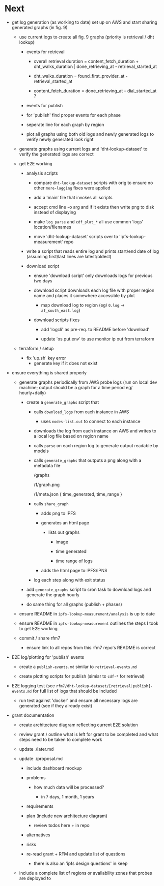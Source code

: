 # Next

* get log generation (as working to date) set up on AWS and start sharing generated graphs (in fig. 9)

  * use current logs to create all fig. 9 graphs (priority is retrieval / dht lookup)

    * events for retrieval

      * overall retrieval duration = content_fetch_duration + dht_walks_duration | done_retrieving_at - retrieval_started_at

      * dht_walks_duration = found_first_provider_at - retrieval_started_at

      * content_fetch_duration = done_retrieving_at - dial_started_at ?

    * events for publish

    * for 'publish' find proper events for each phase

    * seperate line for each graph by region

    * plot all graphs using both old logs and newly generated logs to verify newly generated look right

  * generate graphs using current logs and 'dht-lookup-dataset' to verify the generated logs are correct

  * get E2E working

    * analysis scripts

      * compare `dht-lookup-dataset` scripts with orig to ensure no other `more-logging` fixes were applied

      * add a 'main' file that invokes all scripts

      * accept cmd line -o arg and if it exists then write png to disk instead of displaying

      * make `log_parse` and `cdf_plot_*` all use common 'logs' location/filenames

      * move 'dht-lookup-dataset' scripts over to 'ipfs-lookup-measurement' repo

    * write a script that reads entire log and prints start/end date of log (assuming first/last lines are latest/oldest)

    * download script

      * ensure 'download script' only downloads logs for previous two days

      * download script downloads each log file with proper region name and places it somewhere accessible by plot
        * map download log to region (eg/ `0.log` -> `af_south_east.log`)

      * download scripts fixes

        * add 'logcli' as pre-req. to README before 'download'

        * update 'os.put.env' to use monitor ip out from terraform

  * terraform / setup
    * fix 'up.sh' key error
      * generate key if it does not exist

* ensure everything is shared properly

  * generate graphs periodically from AWS probe logs (run on local dev machine; output should be a graph for a time period eg/ hourly+daily)

    * create a `generate_graphs` script that

      * calls `download_logs` from each instance in AWS

        * uses `nodes-list.out` to connect to each instance

      * downloads the log from each instance on AWS and writes to a local log file based on region name

      * calls `parse` on each region log to generate output readable by models

      * calls `generate_graphs` that outputs a png along with a metadata file

        /graphs

          /1/graph.png

          /1/meta.json { time_generated, time_range }

      * calls `share_graph`

        * adds png to IPFS

        * generates an html page

          * lists out graphs

              * image

              * time generated

              * time range of logs

        * adds the html page to IPFS/IPNS

      * log each step along with exit status

    * add `generate_graphs` script to cron task to download logs and generate the graph hourly

    * do same thing for all graphs (publish + phases)


  * ensure README in `ipfs-lookup-measurement/analysis` is up to date

  * ensure README in `ipfs-lookup-measurement` outlines the steps I took to get E2E working

  * commit / share rfm7

    * ensure link to all repos from this rfm7 repo's README is correct

* E2E log/plotting for 'publish' events

  * create a `publish-events.md` similar to `retrieval-events.md`


  * create plotting scripts for publish (simiar to `cdf-*` for retrieval)


* E2E logging test (see `rfm7/dht-lookup-dataset/[retrieval|publish]-events.md` for full list of logs that should be included

  * run test against 'docker' and ensure all necessary logs are generated (see if they already exist)

* grant documentation

  * create architecture diagram reflecting current E2E solution

  * review grant / outline what is left for grant to be completed and what steps need to be taken to complete work

  * update ./later.md

  * update ./proposal.md

    * include dashboard mockup

    * problems

      * how much data will be processed?

        * in 7 days, 1 month, 1 years

    * requirements

    * plan (include new architecture diagram)

        * review todos here + in repo

    * alternatives

    * risks

    * re-read grant + RFM and update list of questions

      * there is also an 'ipfs design questions' in keep

  * include a complete list of regions or availability zones that probes are deployed to
